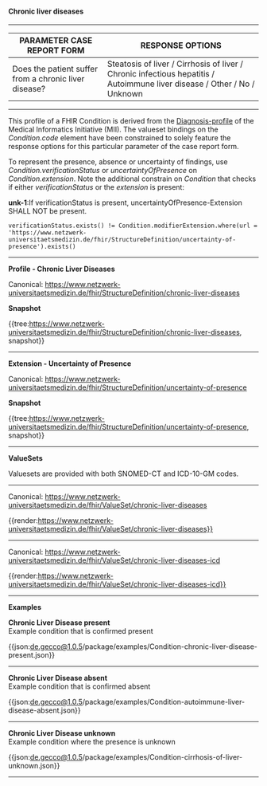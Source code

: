 #### Chronic liver diseases

---

| PARAMETER CASE REPORT FORM | RESPONSE OPTIONS |
|--------------|-----------|
| Does the patient suffer from a chronic liver disease? | Steatosis of liver / Cirrhosis of liver / Chronic infectious hepatitis / Autoimmune liver disease / Other / No / Unknown | 

---

This profile of a FHIR Condition is derived from the [Diagnosis-profile](https://simplifier.net/packages/de.medizininformatikinitiative.kerndatensatz.diagnose/2.0.0-alpha3/files/402364) of the Medical Informatics Initiative (MII). The valueset bindings on the *Condition.code* element have been constrained to solely feature the response options for this particular parameter of the case report form. 

To represent the presence, absence or uncertainty of findings, use *Condition.verificationStatus* or *uncertaintyOfPresence* on *Condition.extension*. Note the additional constrain on *Condition* that checks if either *verificationStatus* or the *extension* is present:
<br> 

**unk-1**:If verificationStatus is present, uncertaintyOfPresence-Extension SHALL NOT be present.

`verificationStatus.exists() != Condition.modifierExtension.where(url = 'https://www.netzwerk-universitaetsmedizin.de/fhir/StructureDefinition/uncertainty-of-presence').exists()`

---

**Profile - Chronic Liver Diseases**

Canonical: https://www.netzwerk-universitaetsmedizin.de/fhir/StructureDefinition/chronic-liver-diseases

**Snapshot**

{{tree:https://www.netzwerk-universitaetsmedizin.de/fhir/StructureDefinition/chronic-liver-diseases, snapshot}}

---

**Extension - Uncertainty of Presence**

Canonical: https://www.netzwerk-universitaetsmedizin.de/fhir/StructureDefinition/uncertainty-of-presence

**Snapshot**

{{tree:https://www.netzwerk-universitaetsmedizin.de/fhir/StructureDefinition/uncertainty-of-presence, snapshot}}

---

**ValueSets**

Valuesets are provided with both SNOMED-CT and ICD-10-GM codes.

---

Canonical: https://www.netzwerk-universitaetsmedizin.de/fhir/ValueSet/chronic-liver-diseases

{{render:https://www.netzwerk-universitaetsmedizin.de/fhir/ValueSet/chronic-liver-diseases}}

---

Canonical: https://www.netzwerk-universitaetsmedizin.de/fhir/ValueSet/chronic-liver-diseases-icd

{{render:https://www.netzwerk-universitaetsmedizin.de/fhir/ValueSet/chronic-liver-diseases-icd}}

---

**Examples**

**Chronic Liver Disease present**
<br>
Example condition that is confirmed present 

{{json:de.gecco@1.0.5/package/examples/Condition-chronic-liver-disease-present.json}}  

---

**Chronic Liver Disease absent**
<br>
Example condition that is confirmed absent

{{json:de.gecco@1.0.5/package/examples/Condition-autoimmune-liver-disease-absent.json}} 

---

**Chronic Liver Disease unknown**
<br>
Example condition where the presence is unknown

{{json:de.gecco@1.0.5/package/examples/Condition-cirrhosis-of-liver-unknown.json}} 

---